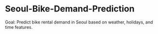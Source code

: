 # Seoul-Bike-Demand-Prediction
Goal: Predict bike rental demand in Seoul based on weather, holidays, and time features.
